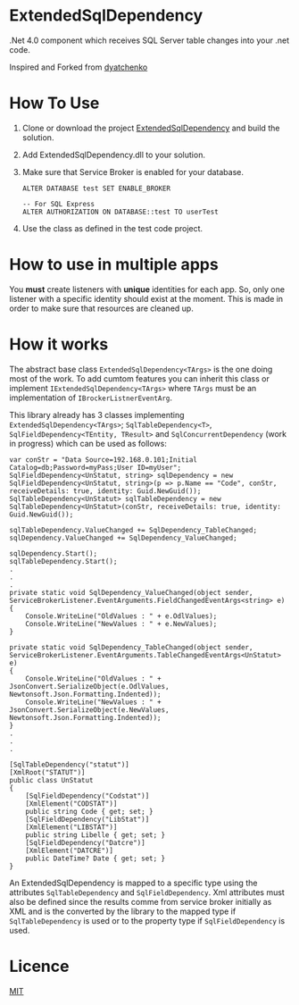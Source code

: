 # ExtendedSqlDependency
.Net 4.0 component which receives SQL Server table changes into your .net code.

Inspired and Forked from [dyatchenko](https://github.com/dyatchenko/ServiceBrokerListener)

# How To Use

1. Clone or download the project [ExtendedSqlDependency](https://github.com/bugMaker-237/ExtendedSqlDependency/archive/master.zip) and build the solution.
2. Add ExtendedSqlDependency.dll to your solution.
3. Make sure that Service Broker is enabled for your database.
    
    ```
    ALTER DATABASE test SET ENABLE_BROKER
    
    -- For SQL Express
    ALTER AUTHORIZATION ON DATABASE::test TO userTest
    ```
4. Use the class as defined in the test code project.
    
# How to use in multiple apps

You **must** create listeners with **unique** identities for each app. So, only one listener with a specific identity should exist at the moment. This is made in order to make sure that resources are cleaned up.

# How it works

The abstract base class `ExtendedSqlDependency<TArgs>` is the one doing most of the work. To add cumtom features you can inherit this class or implement `IExtendedSqlDependency<TArgs>` where `TArgs` must be an implementation of `IBrockerListnerEventArg`. 

This library already has 3 classes implementing `ExtendedSqlDependency<TArgs>`; `SqlTableDependency<T>`, `SqlFieldDependency<TEntity, TResult>` and `SqlConcurrentDependency` (work in progress) which can be used as follows:

```
var conStr = "Data Source=192.168.0.101;Initial Catalog=db;Password=myPass;User ID=myUser";
SqlFieldDependency<UnStatut, string> sqlDependency = new SqlFieldDependency<UnStatut, string>(p => p.Name == "Code", conStr, receiveDetails: true, identity: Guid.NewGuid());
SqlTableDependency<UnStatut> sqlTableDependency = new SqlTableDependency<UnStatut>(conStr, receiveDetails: true, identity: Guid.NewGuid());

sqlTableDependency.ValueChanged += SqlDependency_TableChanged;
sqlDependency.ValueChanged += SqlDependency_ValueChanged;

sqlDependency.Start();
sqlTableDependency.Start();
.
.
.
private static void SqlDependency_ValueChanged(object sender, 
ServiceBrokerListener.EventArguments.FieldChangedEventArgs<string> e)
{
    Console.WriteLine("OldValues : " + e.OdlValues);
    Console.WriteLine("NewValues : " + e.NewValues);
}

private static void SqlDependency_TableChanged(object sender, 
ServiceBrokerListener.EventArguments.TableChangedEventArgs<UnStatut> e)
{
    Console.WriteLine("OldValues : " + JsonConvert.SerializeObject(e.OdlValues, Newtonsoft.Json.Formatting.Indented));
    Console.WriteLine("NewValues : " + JsonConvert.SerializeObject(e.NewValues, Newtonsoft.Json.Formatting.Indented));
}
.
.
.

[SqlTableDependency("statut")]
[XmlRoot("STATUT")]
public class UnStatut
{
    [SqlFieldDependency("Codstat")]
    [XmlElement("CODSTAT")]
    public string Code { get; set; }
    [SqlFieldDependency("LibStat")]
    [XmlElement("LIBSTAT")]
    public string Libelle { get; set; }
    [SqlFieldDependency("Datcre")]
    [XmlElement("DATCRE")]
    public DateTime? Date { get; set; }
}
```
An ExtendedSqlDependency is mapped to a specific type using the attributes `SqlTableDependency` and `SqlFieldDependency`. Xml attributes must also be defined since the results comme from service broker initially as XML and is the converted by the library to the mapped type if  `SqlTableDependency` is used or to the property type if `SqlFieldDependency` is used.

# Licence

[MIT](LICENSE)

